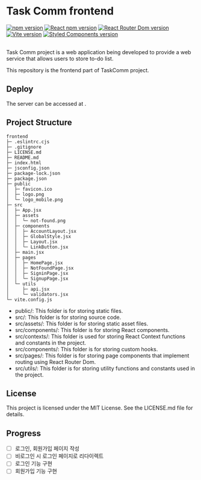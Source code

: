 # Task Comm frontend

<div>
  <a href="https://www.npmjs.com/package/npm"><img alt="npm version" src="https://img.shields.io/badge/npm@latest-v9.6.6-CB3837?style=flat&logo=npm&logoColor=CB3837"></a>
  <a href="https://www.npmjs.com/package/react"><img alt="React npm version" src="https://img.shields.io/badge/React-v18.2.0-61DAFB?style=flat&logo=React&logoColor=61DAFB"></a>
  <a href="https://www.npmjs.com/package/react-router-dom"><img alt="React Router Dom version" src="https://img.shields.io/badge/React Router Dom-v6.11.1-CA4245?style=flat&logo=React Router&logoColor=CA4245"></a>
  <a href="https://www.npmjs.com/package/vite"><img alt="Vite version" src="https://img.shields.io/badge/Vite-v4.3.5-646CFF?style=flat&logo=Vite&logoColor=646CFF"></a>
  <a href="https://www.npmjs.com/package/styled-components"><img alt="Styled Components version" src="https://img.shields.io/badge/Styled Components-v5.3.10-DB7093?style=flat&logo=styled-components&logoColor=DB7093"></a>
</div>

<br />

Task Comm project is a web application being developed to provide a web service that allows users to store to-do list.

This repository is the frontend part of TaskComm project.

## Deploy

The server can be accessed at []().

## Project Structure

```
frontend
├─ .eslintrc.cjs
├─ .gitignore
├─ LICENSE.md
├─ README.md
├─ index.html
├─ jsconfig.json
├─ package-lock.json
├─ package.json
├─ public
│  ├─ favicon.ico
│  ├─ logo.png
│  └─ logo_mobile.png
├─ src
│  ├─ App.jsx
│  ├─ assets
│  │  └─ not-found.png
│  ├─ components
│  │  ├─ AccountLayout.jsx
│  │  ├─ GlobalStyle.jsx
│  │  ├─ Layout.jsx
│  │  └─ LinkButton.jsx
│  ├─ main.jsx
│  ├─ pages
│  │  ├─ HomePage.jsx
│  │  ├─ NotFoundPage.jsx
│  │  ├─ SigninPage.jsx
│  │  └─ SignupPage.jsx
│  └─ utils
│     ├─ api.jsx
│     └─ validators.jsx
└─ vite.config.js

```

- public/: This folder is for storing static files.
- src/: This folder is for storing source code.
- src/assets/: This folder is for storing static asset files.
- src/components/: This folder is for storing React components.
- src/contexts/: This folder is used for storing React Context functions and constants in the project.
- src/components/: This folder is for storing custom hooks.
- src/pages/: This folder is for storing page components that implement routing using React Router Dom.
- src/utils/: This folder is for storing utility functions and constants used in the project.

## License

This project is licensed under the MIT License. See the LICENSE.md file for details.

## Progress

- [ ] 로그인, 회원가입 페이지 작성
- [ ] 비로그인 시 로그인 페이지로 리다이렉트
- [ ] 로그인 기능 구현
- [ ] 회원가입 기능 구현
